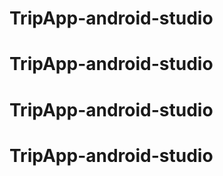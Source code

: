 # TripApp-android-studio
# TripApp-android-studio
# TripApp-android-studio
# TripApp-android-studio
